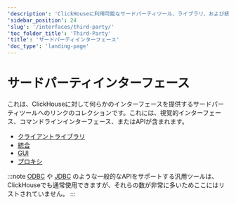 ```yaml
---
'description': 'ClickHouseに利用可能なサードパーティツール、ライブラリ、および統合の概要'
'sidebar_position': 24
'slug': '/interfaces/third-party/'
'toc_folder_title': 'Third-Party'
'title': 'サードパーティインターフェース'
'doc_type': 'landing-page'
---
```



# サードパーティインターフェース

これは、ClickHouseに対して何らかのインターフェースを提供するサードパーティツールへのリンクのコレクションです。これには、視覚的インターフェース、コマンドラインインターフェース、またはAPIが含まれます。

- [クライアントライブラリ](../../interfaces/third-party/client-libraries.md)
- [統合](../../interfaces/third-party/integrations.md)
- [GUI](../../interfaces/third-party/gui.md)
- [プロキシ](../../interfaces/third-party/proxy.md)

:::note
[ODBC](../../interfaces/odbc.md) や [JDBC](../../interfaces/jdbc.md) のような一般的なAPIをサポートする汎用ツールは、ClickHouseでも通常使用できますが、それらの数が非常に多いためここにはリストされていません。
:::
